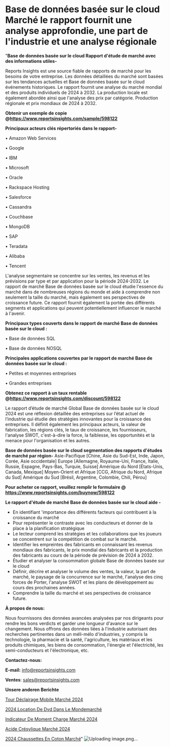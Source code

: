 # Base de données basée sur le cloud Marché le rapport fournit une analyse approfondie, une part de l'industrie et une analyse régionale

"<strong>Base de données basée sur le cloud Rapport d'étude de marché avec des informations utiles-</strong>

Reports Insights est une source fiable de rapports de marché pour les besoins de votre entreprise. Les données détaillées du marché sont basées sur les tendances actuelles et Base de données basée sur le cloud événements historiques. Le rapport fournit une analyse du marché mondial et des produits individuels de 2024 à 2032. La production locale est également abordée ainsi que l'analyse des prix par catégorie. Production régionale et prix mondiaux de 2024 à 2032.

<strong><b>Obtenir un exemple de copie @</b></strong><a href=https://www.reportsinsights.com/sample/598122><strong><b>https://www.reportsinsights.com/sample/598122</b></strong></a>

<b>Principaux acteurs clés répertoriés dans le rapport-</b>

<b> </b>• Amazon Web Services

• Google

• IBM

• Microsoft

• Oracle

• Rackspace Hosting

• Salesforce

• Cassandra

• Couchbase

• MongoDB

• SAP

• Teradata

• Alibaba

• Tencent

L'analyse segmentaire se concentre sur les ventes, les revenus et les prévisions par type et par application pour la période 2024-2032. Le rapport de marché Base de données basée sur le cloud étudie l'essence du marché dans de nombreuses régions du monde et aide à comprendre non seulement la taille du marché, mais également ses perspectives de croissance future. Ce rapport fournit également la portée des différents segments et applications qui peuvent potentiellement influencer le marché à l'avenir.

<strong>Principaux types couverts dans le rapport de marché Base de données basée sur le cloud :</strong>

• Base de données SQL

• Base de données NOSQL

<strong>Principales applications couvertes par le rapport de marché Base de données basée sur le cloud :</strong>

• Petites et moyennes entreprises

• Grandes entreprises

<strong><b>Obtenez ce rapport à un taux rentable @</b></strong><a href=https://www.reportsinsights.com/discount/598122><strong><b>https://www.reportsinsights.com/discount/598122</b></strong></a>

Le rapport d’étude de marché Global Base de données basée sur le cloud 2024 est une réflexion détaillée des entreprises sur l’état actuel de l’industrie qui étudie des stratégies innovantes pour la croissance des entreprises. Il définit également les principaux acteurs, la valeur de fabrication, les régions clés, le taux de croissance, les fournisseurs, l'analyse SWOT, c'est-à-dire la force, la faiblesse, les opportunités et la menace pour l'organisation et les autres.

<strong>Base de données basée sur le cloud segmentation des rapports d'études de marché par région-</strong>
Asie-Pacifique [Chine, Asie du Sud-Est, Inde, Japon, Corée, Asie occidentale]
Europe [Allemagne, Royaume-Uni, France, Italie, Russie, Espagne, Pays-Bas, Turquie, Suisse]
Amérique du Nord [États-Unis, Canada, Mexique]
Moyen-Orient et Afrique [CCG, Afrique du Nord, Afrique du Sud]
Amérique du Sud [Brésil, Argentine, Colombie, Chili, Pérou]

<strong>Pour acheter ce rapport, veuillez remplir le formulaire @   <a href=https://www.reportsinsights.com/buynow/598122>https://www.reportsinsights.com/buynow/598122</a></strong>

<strong>Le rapport d'étude de marché Base de données basée sur le cloud aide -</strong>
<ul>
  <li>En identifiant 'importance des différents facteurs qui contribuent à la croissance du marché</li>
  <li>Pour représenter le contraste avec les conducteurs et donner de la place à la planification stratégique</li>
  <li>Le lecteur comprend les stratégies et les collaborations que les joueurs se concentrent sur la compétition de combat sur le marché.</li>
  <li>Identifier les empreintes des fabricants en connaissant les revenus mondiaux des fabricants, le prix mondial des fabricants et la production des fabricants au cours de la période de prévision de 2024 à 2032.</li>
  <li>Étudier et analyser la consommation globale Base de données basée sur le cloud</li>
  <li>Définir, décrire et analyser le volume des ventes, la valeur, la part de marché, le paysage de la concurrence sur le marché, l'analyse des cinq forces de Porter, l'analyse SWOT et les plans de développement au cours des prochaines années.</li>
  <li>Comprendre la taille du marché et ses perspectives de croissance future.</li>
</ul>
<strong>À propos de nous:</strong>

Nous fournissons des données avancées analysées par nos dirigeants pour rendre les bons verdicts et garder une longueur d'avance sur le changement. Nous offrons des données liées à l'industrie autorisant des recherches pertinentes dans un méli-mélo d'industries, y compris la technologie, la pharmacie et la santé, l'agriculture, les matériaux et les produits chimiques, les biens de consommation, l'énergie et l'électricité, les semi-conducteurs et l'électronique, etc.

<strong>Contactez-nous:</strong>

<strong>E-mail:</strong> <a href=mailto:info@reportsinsights.com>info@reportsinsights.com</a>

<strong>Ventes</strong>: <a href=mailto:sales@reportsinsights.com>sales@reportsinsights.com</a>

<strong>Unsere anderen Berichte</strong>

<a href=https://www.linkedin.com/pulse/tour-déclairage-mobile-marché-aperçus-dune-analyse-f7wuc/>Tour Déclairage Mobile Marché 2024</a>

<a href=https://www.linkedin.com/pulse/2024-location-de-dvd-dans-le-mondemarch%C3%A9-aper%C3%A7us-o8ecc/>2024 Location De Dvd Dans Le Mondemarché</a>

<a href=https://www.linkedin.com/pulse/indicateur-de-moment-charge-marché-couverture-5fp3c/>Indicateur De Moment Charge Marché 2024</a>

<a href=https://www.linkedin.com/pulse/acide-crésylique-marchétendances-émergentes-et-principaux-4xvhc/>Acide Crésylique Marché 2024</a>

<a href=https://www.linkedin.com/pulse/2024-chaussettes-en-coton-march%C3%A9-informations-ijxzc/>2024 Chaussettes En Coton Marché</a>"
![Uploading image.png…]()
